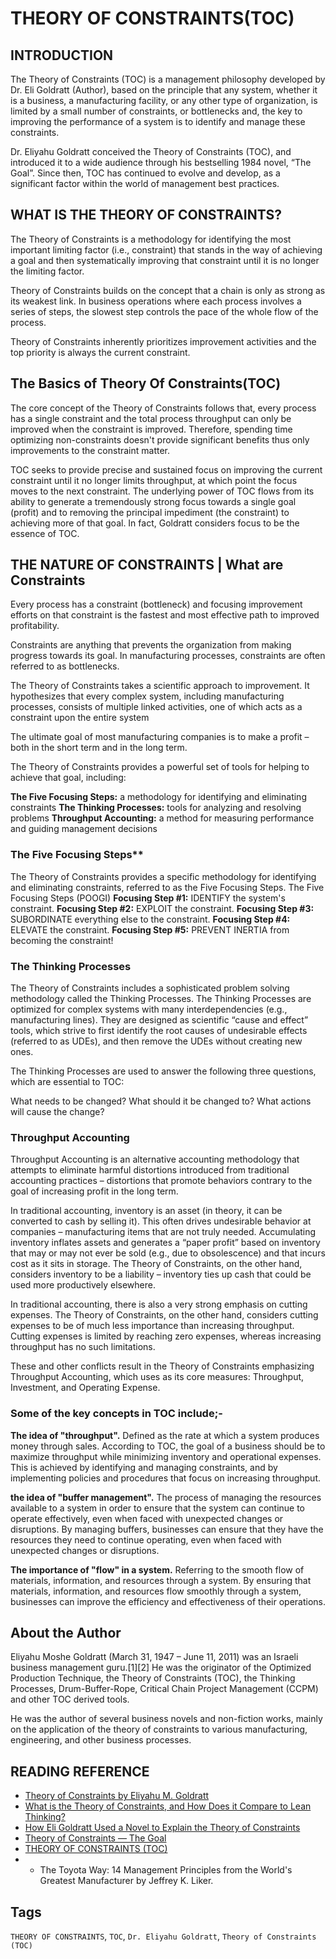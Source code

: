 # THEORY OF CONSTRAINTS(TOC)

## INTRODUCTION

The Theory of Constraints (TOC) is a management philosophy developed by Dr. Eli Goldratt (Author), based on the principle that any system, whether it is a business, a manufacturing facility, or any other type of organization, is limited by a small number of constraints, or bottlenecks and, the key to improving the performance of a system is to identify and manage these constraints.

Dr. Eliyahu Goldratt conceived the Theory of Constraints (TOC), and introduced it to a wide audience through his bestselling 1984 novel, “The Goal”. Since then, TOC has continued to evolve and develop, as a significant factor within the world of management best practices.

## WHAT IS THE THEORY OF CONSTRAINTS?

The Theory of Constraints is a methodology for identifying the most important limiting factor (i.e., constraint) that stands in the way of achieving a goal and then systematically improving that constraint until it is no longer the limiting factor.

Theory of Constraints builds on the concept that a chain is only as strong as its weakest link. In business operations where each process involves a series of steps, the slowest step controls the pace of the whole flow of the process.

Theory of Constraints inherently prioritizes improvement activities and the top priority is always the current constraint.

## The Basics of Theory Of Constraints(TOC)

The core concept of the Theory of Constraints follows that, every process has a single constraint and the total process throughput can only be improved when the constraint is improved. Therefore, spending time optimizing non-constraints doesn't provide significant benefits thus only improvements to the constraint matter.

TOC seeks to provide precise and sustained focus on improving the current constraint until it no longer limits throughput, at which point the focus moves to the next constraint. The underlying power of TOC flows from its ability to generate a tremendously strong focus towards a single goal (profit) and to removing the principal impediment (the constraint) to achieving more of that goal. In fact, Goldratt considers focus to be the essence of TOC.

## THE NATURE OF CONSTRAINTS | What are Constraints

Every process has a constraint (bottleneck) and focusing improvement efforts on that constraint is the fastest and most effective path to improved profitability.

Constraints are anything that prevents the organization from making progress towards its goal. In manufacturing processes, constraints are often referred to as bottlenecks.

 The Theory of Constraints takes a scientific approach to improvement. It hypothesizes that every complex system, including manufacturing processes, consists of multiple linked activities, one of which acts as a constraint upon the entire system

The ultimate goal of most manufacturing companies is to make a profit – both in the short term and in the long term. 

The Theory of Constraints provides a powerful set of tools for helping to achieve that goal, including:

**The Five Focusing Steps:** a methodology for identifying and eliminating constraints
**The Thinking Processes:** tools for analyzing and resolving problems
**Throughput Accounting:** a method for measuring performance and guiding management decisions

### The Five Focusing Steps**

The Theory of Constraints provides a specific methodology for identifying and eliminating constraints, referred to as the Five Focusing Steps. 
The Five Focusing Steps (POOGI)
**Focusing Step #1:** IDENTIFY the system's constraint.
**Focusing Step #2:** EXPLOIT the constraint.
**Focusing Step #3:** SUBORDINATE everything else to the constraint.
**Focusing Step #4:** ELEVATE the constraint.
**Focusing Step #5:** PREVENT INERTIA from becoming the constraint!

### The Thinking Processes

The Theory of Constraints includes a sophisticated problem solving methodology called the Thinking Processes. The Thinking Processes are optimized for complex systems with many interdependencies (e.g., manufacturing lines). They are designed as scientific “cause and effect” tools, which strive to first identify the root causes of undesirable effects (referred to as UDEs), and then remove the UDEs without creating new ones.

The Thinking Processes are used to answer the following three questions, which are essential to TOC:

What needs to be changed?
What should it be changed to?
What actions will cause the change?

### Throughput Accounting

Throughput Accounting is an alternative accounting methodology that attempts to eliminate harmful distortions introduced from traditional accounting practices – distortions that promote behaviors contrary to the goal of increasing profit in the long term.

In traditional accounting, inventory is an asset (in theory, it can be converted to cash by selling it). This often drives undesirable behavior at companies – manufacturing items that are not truly needed. Accumulating inventory inflates assets and generates a “paper profit” based on inventory that may or may not ever be sold (e.g., due to obsolescence) and that incurs cost as it sits in storage. The Theory of Constraints, on the other hand, considers inventory to be a liability – inventory ties up cash that could be used more productively elsewhere.

In traditional accounting, there is also a very strong emphasis on cutting expenses. The Theory of Constraints, on the other hand, considers cutting expenses to be of much less importance than increasing throughput. Cutting expenses is limited by reaching zero expenses, whereas increasing throughput has no such limitations.

These and other conflicts result in the Theory of Constraints emphasizing Throughput Accounting, which uses as its core measures: Throughput, Investment, and Operating Expense.

### Some of the key concepts in TOC include;-

**The idea of "throughput".**
Defined as the rate at which a system produces money through sales. According to TOC, the goal of a business should be to maximize throughput while minimizing inventory and operational expenses. This is achieved by identifying and managing constraints, and by implementing policies and procedures that focus on increasing throughput.

**the idea of "buffer management".**
The process of managing the resources available to a system in order to ensure that the system can continue to operate effectively, even when faced with unexpected changes or disruptions. By managing buffers, businesses can ensure that they have the resources they need to continue operating, even when faced with unexpected changes or disruptions.

**The importance of "flow" in a system.**
Referring to the smooth flow of materials, information, and resources through a system. By ensuring that materials, information, and resources flow smoothly through a system, businesses can improve the efficiency and effectiveness of their operations.


## About the Author

Eliyahu Moshe Goldratt (March 31, 1947 – June 11, 2011) was an Israeli business management guru.[1][2] He was the originator of the Optimized Production Technique, the Theory of Constraints (TOC), the Thinking Processes, Drum-Buffer-Rope, Critical Chain Project Management (CCPM) and other TOC derived tools.

He was the author of several business novels and non-fiction works, mainly on the application of the theory of constraints to various manufacturing, engineering, and other business processes.

## READING REFERENCE

* [Theory of Constraints by Eliyahu M. Goldratt](https://www.goodreads.com/en/book/show/582174)
* [What is the Theory of Constraints, and How Does it Compare to Lean Thinking?](https://www.lean.org/the-lean-post/articles/what-is-the-theory-of-constraints-and-how-does-it-compare-to-lean-thinking/)
* [How Eli Goldratt Used a Novel to Explain the Theory of Constraints](https://www.sixsigmadaily.com/eli-goldratt-novel-theory-of-constraints/)
* [Theory of Constraints — The Goal](https://medium.com/10x-curiosity/theory-of-constraints-the-goal-39e0b6975ba1)
* [THEORY OF CONSTRAINTS (TOC)](https://www.leanproduction.com/theory-of-constraints/)
* * The Toyota Way: 14 Management Principles from the World's Greatest Manufacturer by Jeffrey K. Liker.

## Tags

``THEORY OF CONSTRAINTS``, ``TOC``, ``Dr. Eliyahu Goldratt``, ``Theory of Constraints (TOC)``